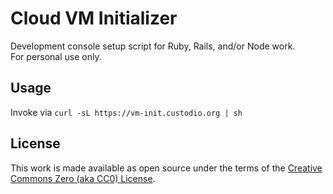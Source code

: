 # Cloud VM Initializer

Development console setup script for Ruby, Rails, and/or Node work.
<br />
For personal use only.


## Usage

Invoke via `curl -sL https://vm-init.custodio.org | sh`


## License

This work is made available as open source under the terms of the [Creative Commons Zero (aka CC0) License](https://www.gnu.org/licenses/license-list.html#CC0).
